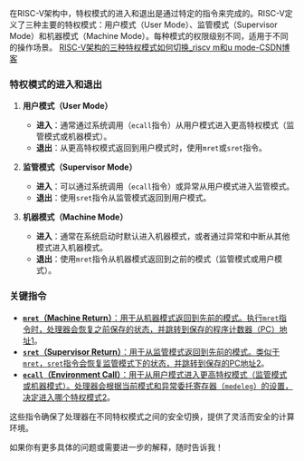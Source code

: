 在RISC-V架构中，特权模式的进入和退出是通过特定的指令来完成的。RISC-V定义了三种主要的特权模式：用户模式（User Mode）、监管模式（Supervisor Mode）和机器模式（Machine Mode）。每种模式的权限级别不同，适用于不同的操作场景。
[RISC-V架构的三种特权模式如何切换_riscv m和u mode-CSDN博客](https://blog.csdn.net/weixin_42031299/article/details/136843807)
### 特权模式的进入和退出

1. **用户模式（User Mode）**
    
    - **进入**：通常通过系统调用（`ecall`指令）从用户模式进入更高特权模式（监管模式或机器模式）。
    - **退出**：从更高特权模式返回到用户模式时，使用`mret`或`sret`指令。
2. **监管模式（Supervisor Mode）**
    
    - **进入**：可以通过系统调用（`ecall`指令）或异常从用户模式进入监管模式。
    - **退出**：使用`sret`指令从监管模式返回到用户模式。
3. **机器模式（Machine Mode）**
    
    - **进入**：通常在系统启动时默认进入机器模式，或者通过异常和中断从其他模式进入机器模式。
    - **退出**：使用`mret`指令从机器模式返回到之前的模式（监管模式或用户模式）。

### 关键指令

- [**`mret`（Machine Return）**：用于从机器模式返回到先前的模式。执行`mret`指令时，处理器会恢复之前保存的状态，并跳转到保存的程序计数器（PC）地址](https://blog.csdn.net/zyhse/article/details/136322722)[1](https://blog.csdn.net/zyhse/article/details/136322722)。
- [**`sret`（Supervisor Return）**：用于从监管模式返回到先前的模式。类似于`mret`，`sret`指令会恢复监管模式下的状态，并跳转到保存的PC地址](https://blog.csdn.net/weixin_42031299/article/details/136843807)[2](https://blog.csdn.net/weixin_42031299/article/details/136843807)。
- [**`ecall`（Environment Call）**：用于从用户模式进入更高特权模式（监管模式或机器模式）。处理器会根据当前模式和异常委托寄存器（`medeleg`）的设置，决定进入哪个特权模式](https://blog.csdn.net/weixin_42031299/article/details/136843807)[2](https://blog.csdn.net/weixin_42031299/article/details/136843807)。

这些指令确保了处理器在不同特权模式之间的安全切换，提供了灵活而安全的计算环境。

如果你有更多具体的问题或需要进一步的解释，随时告诉我！